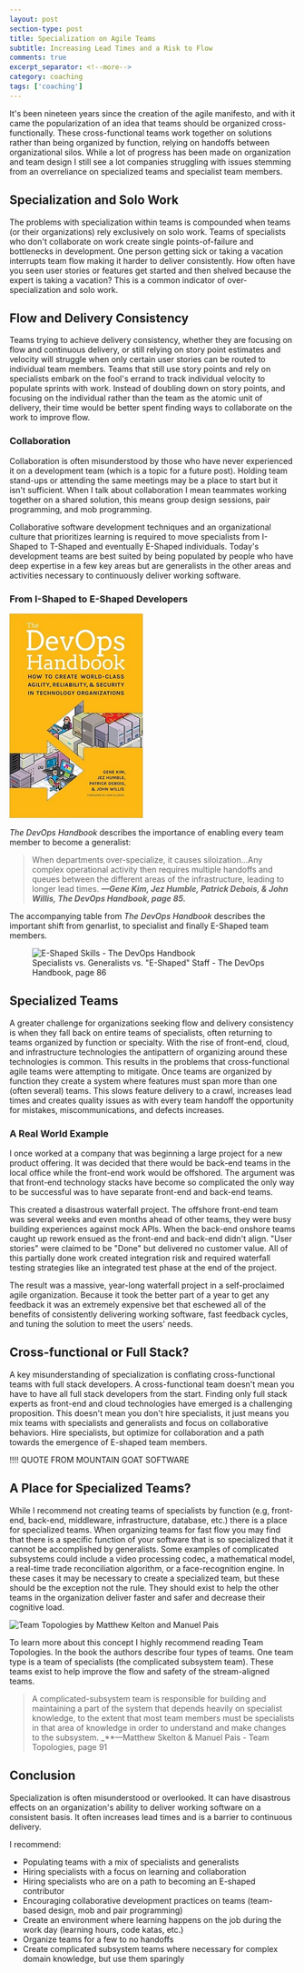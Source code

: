 ```yaml
---
layout: post
section-type: post
title: Specialization on Agile Teams 
subtitle: Increasing Lead Times and a Risk to Flow
comments: true
excerpt_separator: <!--more-->
category: coaching
tags: ['coaching']
---
```


It's been nineteen years since the creation of the agile manifesto, and with it came the popularization of an idea that teams should be organized cross-functionally. These cross-functional teams work together on solutions rather than being organized by function, relying on handoffs between organizational silos. While a lot of progress has been made on organization and team design I still see a lot companies struggling with issues stemming from an overreliance on specialized teams and specialist team members. 
<!-- more -->

## Specialization and Solo Work 
The problems with specialization within teams is compounded when teams (or their organizations) rely exclusively on solo work. Teams of specialists who don't collaborate on work create single points-of-failure and bottlenecks in development. One person getting sick or taking a vacation interrupts team flow making it harder to deliver consistently. How often have you seen user stories or features get started and then shelved because the expert is taking a vacation? This is a common indicator of over-specialization and solo work. 

## Flow and Delivery Consistency
Teams trying to achieve delivery consistency, whether they are focusing on flow and continuous delivery, or still relying on story point estimates and velocity will struggle when only certain user stories can be routed to individual team members. Teams that still use story points and rely on specialists embark on the fool's errand to track individual velocity to populate sprints with work. Instead of doubling down on story points, and focusing on the individual rather than the team as the atomic unit of delivery, their time would be better spent finding ways to collaborate on the work to improve flow. 

### Collaboration 
Collaboration is often misunderstood by those who have never experienced it on a development team (which is a topic for a future post). Holding team stand-ups or attending the same meetings may be a place to start but it isn't sufficient. When I talk about collaboration I mean teammates working together on a shared solution, this means group design sessions, pair programming, and mob programming. 

Collaborative software development techniques and an organizational culture that prioritizes learning is required to move specialists from I-Shaped to T-Shaped and eventually E-Shaped individuals. Today's development teams are best suited by being populated by people who have deep expertise in a few key areas but are generalists in the other areas and activities necessary to continuously deliver working software. 

### From I-Shaped to E-Shaped Developers

<img src="/img/devops-handbook.jpg" alt="The DevOps Handbook" class="img-responsive" />

_The DevOps Handbook_ describes the importance of enabling every team member to become a generalist: 

> When departments over-specialize, it causes siloization...Any complex operational activity then requires multiple handoffs and queues between the different areas of the infrastructure, leading to longer lead times.
> _**&mdash;Gene Kim, Jez Humble, Patrick Debois, & John Willis, The DevOps Handbook, page 85.**_ 

The accompanying table from _The DevOps Handbook_ describes the important shift from genarlist, to specialist and finally E-Shaped team members. 
<figure>
    <img src="/e-shaped-devops-handbook-table.png" alt="E-Shaped Skills - The DevOps Handbook" class="img-responsive" />
    <figcaption>Specialists vs. Generalists vs. "E-Shaped" Staff - The DevOps Handbook, page 86</figcaption>
</figure>

## Specialized Teams

A greater challenge for organizations seeking flow and delivery consistency is when they fall back on entire teams of specialists, often returning to teams organized by function or specialty. With the rise of front-end, cloud, and infrastructure technologies the antipattern of organizing around these technologies is common. This results in the problems that cross-functional agile teams were attempting to mitigate. Once teams are organized by function they create a system where features must span more than one (often several) teams. This slows feature delivery to a crawl, increases lead times and creates quality issues as with every team handoff the opportunity for mistakes, miscommunications, and defects increases. 

### A Real World Example
I once worked at a company that was beginning a large project for a new product offering. It was decided that there would be back-end teams in the local office while the front-end work would be offshored. The argument was that front-end technology stacks have become so complicated the only way to be successful was to have separate front-end and back-end teams.

This created a disastrous waterfall project. The offshore front-end team was several weeks and even months ahead of other teams, they were busy building experiences against mock APIs. When the back-end onshore teams caught up rework ensued as the front-end and back-end didn't align. "User stories" were claimed to be "Done" but delivered no customer value. All of this partially done work created integration risk and required waterfall testing strategies like an integrated test phase at the end of the project. 

The result was a massive, year-long waterfall project in a self-proclaimed agile organization. Because it took the better part of a year to get any feedback it was an extremely expensive bet that eschewed all of the benefits of consistently delivering working software, fast feedback cycles, and tuning the solution to meet the users' needs. 

## Cross-functional or Full Stack?

A key misunderstanding of specialization is conflating cross-functional teams with full stack developers. A cross-functional team doesn't mean you have to have all full stack developers from the start. Finding only full stack experts as front-end and cloud technologies have emerged is a challenging proposition. This doesn't mean you don't hire specialists, it just means you mix teams with specialists and generalists and focus on collaborative behaviors. Hire specialists, but optimize for collaboration and a path towards the emergence of E-shaped team members. 


!!!! QUOTE FROM MOUNTAIN GOAT SOFTWARE

## A Place for Specialized Teams?
While I recommend not creating teams of specialists by function (e.g, front-end, back-end, middleware, infrastructure, database, etc.) there is a place for specialized teams. When organizing teams for fast flow you may find that there is a specific function of your software that is so specialized that it cannot be accomplished by generalists. Some examples of complicated subsystems could include a video processing codec, a mathematical model, a real-time trade reconciliation algorithm, or a face-recognition engine. In these cases it may be necessary to create a specialized team, but these should be the exception not the rule. They should exist to help the other teams in the organization deliver faster and safer and decrease their cognitive load. 

<img src="team-topologies.jpg" alt="Team Topologies by Matthew Kelton and Manuel Pais" class="img-responsive" />

To learn more about this concept I highly recommend reading Team Topologies. In the book the authors describe four types of teams. One team type is a team of specialists (the complicated subsystem team). These teams exist to help improve the flow and safety of the stream-aligned teams. 

> A complicated-subsystem team is responsible for building and maintaining a part of the system that depends heavily on specialist knowledge, to the extent that most team members must be specialists in that area of knowledge in order to understand and make changes to the subsystem.
> _**&mdash;Matthew Skelton & Manuel Pais - Team Topologies, page 91

## Conclusion
Specialization is often misunderstood or overlooked. It can have disastrous effects on an organization's ability to deliver working software on a consistent basis. It often increases lead times and is a barrier to continuous delivery.

I recommend:
* Populating teams with a mix of specialists and generalists
* Hiring specialists with a focus on learning and collaboration
* Hiring specialists who are on a path to becoming an E-shaped contributor
* Encouraging collaborative development practices on teams (team-based design, mob and pair programming)
* Create an environment where learning happens on the job during the work day (learning hours, code katas, etc.)
* Organize teams for a few to no handoffs
* Create complicated subsystem teams where necessary for complex domain knowledge, but use them sparingly 
